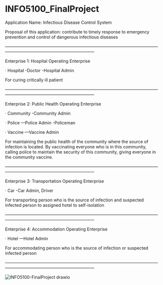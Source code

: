 # INFO5100_FinalProject

Application Name: Infectious Disease Control System

Proposal of this application: contribute to timely response to emergency prevention and control of dangerous infectious diseases

—————————————————————————————————————————————————————————

Enterprise 1: Hospital Operating Enterprise

· Hospital
  -Doctor
  -Hospital Admin

For curing critically ill patient

—————————————————————————————————————————————————————————

Enterprise 2: Public Health Operating Enterprise

· Community
  -Community Admin
  
· Police
  —Police Admin
  -Policeman
  
· Vaccine
  —Vaccine Admin

For maintaining the public health of the community where the source of infection is located. By vaccinating everyone who is in this community, calling police to maintain the security of this community, giving everyone in the community vaccine.

—————————————————————————————————————————————————————————

Enterprise 3: Transportation Operating Enterprise

· Car
  -Car Admin, Driver

For transporting person who is the source of infection and suspected infected person to assigned hotel to self-isolation

—————————————————————————————————————————————————————————

Enterprise 4: Accommodation Operating Enterprise

· Hotel 
  —Hotel Admin

For accommodating person who is the source of infection or suspected infected person

—————————————————————————————————————————————————————————

![INFO5100-FinalProject drawio](https://user-images.githubusercontent.com/113945707/202808116-fed3db21-10a4-4888-9038-abac576272cb.png)
